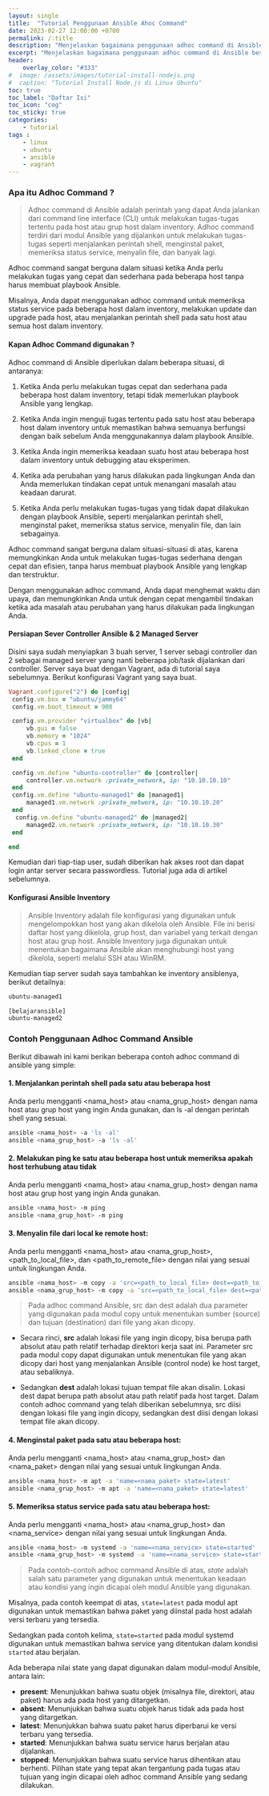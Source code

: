 ```yaml
---
layout: single
title:  "Tutorial Penggunaan Ansible Ahoc Command"
date: 2023-02-27 12:00:00 +0700
permalink: /:title
description: "Menjelaskan bagaimana penggunaan adhoc command di Ansible beserta studi kasusnya."
excerpt: "Menjelaskan bagaimana penggunaan adhoc command di Ansible beserta studi kasusnya."
header:
    overlay_color: "#333"
#  image: /assets/images/tutorial-install-nodejs.png
#  caption: "Tutorial Install Node.js di Linux Ubuntu"
toc: true
toc_label: "Daftar Isi"
toc_icon: "cog"
toc_sticky: true
categories: 
    - tutorial
tags : 
    - linux
    - ubuntu
    - ansible
    - vagrant
---
```

### Apa itu Adhoc Command ?

  > Adhoc command di Ansible adalah perintah yang dapat Anda jalankan dari command line interface (CLI) untuk melakukan tugas-tugas tertentu pada host atau grup host dalam inventory. Adhoc command terdiri dari modul Ansible yang dijalankan untuk melakukan tugas-tugas seperti menjalankan perintah shell, menginstal paket, memeriksa status service, menyalin file, dan banyak lagi.

Adhoc command sangat berguna dalam situasi ketika Anda perlu melakukan tugas yang cepat dan sederhana pada beberapa host tanpa harus membuat playbook Ansible. 

Misalnya, Anda dapat menggunakan adhoc command untuk memeriksa status service pada beberapa host dalam inventory, melakukan update dan upgrade pada host, atau menjalankan perintah shell pada satu host atau semua host dalam inventory.

#### Kapan Adhoc Command digunakan ?

Adhoc command di Ansible diperlukan dalam beberapa situasi, di antaranya:

1. Ketika Anda perlu melakukan tugas cepat dan sederhana pada beberapa host dalam inventory, tetapi tidak memerlukan playbook Ansible yang lengkap.

2. Ketika Anda ingin menguji tugas tertentu pada satu host atau beberapa host dalam inventory untuk memastikan bahwa semuanya berfungsi dengan baik sebelum Anda menggunakannya dalam playbook Ansible.

3. Ketika Anda ingin memeriksa keadaan suatu host atau beberapa host dalam inventory untuk debugging atau eksperimen.

4. Ketika ada perubahan yang harus dilakukan pada lingkungan Anda dan Anda memerlukan tindakan cepat untuk menangani masalah atau keadaan darurat.

5. Ketika Anda perlu melakukan tugas-tugas yang tidak dapat dilakukan dengan playbook Ansible, seperti menjalankan perintah shell, menginstal paket, memeriksa status service, menyalin file, dan lain sebagainya.

Adhoc command sangat berguna dalam situasi-situasi di atas, karena memungkinkan Anda untuk melakukan tugas-tugas sederhana dengan cepat dan efisien, tanpa harus membuat playbook Ansible yang lengkap dan terstruktur. 

Dengan menggunakan adhoc command, Anda dapat menghemat waktu dan upaya, dan memungkinkan Anda untuk dengan cepat mengambil tindakan ketika ada masalah atau perubahan yang harus dilakukan pada lingkungan Anda.

#### Persiapan Sever Controller Ansible & 2 Managed Server

Disini saya sudah menyiapkan 3 buah server, 1 server sebagi controller dan 2 sebagai managed server yang nanti beberapa job/task dijalankan dari controller. Server saya buat dengan Vagrant, ada di tutorial saya sebelumnya. Berikut konfigurasi Vagrant yang saya buat. 

```ruby
Vagrant.configure("2") do |config|
 config.vm.box = "ubuntu/jammy64"
 config.vm.boot_timeout = 900

 config.vm.provider "virtualbox" do |vb|
     vb.gui = false
     vb.memory = "1024"
     vb.cpus = 1
     vb.linked_clone = true
 end

 config.vm.define "ubuntu-controller" do |controller|
     controller.vm.network :private_network, ip: "10.10.10.10"
 end
 config.vm.define "ubuntu-managed1" do |managed1|
     managed1.vm.network :private_network, ip: "10.10.10.20"
 end
  config.vm.define "ubuntu-managed2" do |managed2|
     managed2.vm.network :private_network, ip: "10.10.10.30"
 end

end
```

Kemudian dari tiap-tiap user, sudah diberikan hak akses root dan dapat login antar server secara passwordless. Tutorial juga ada di artikel sebelumnya.

#### Konfigurasi Ansible Inventory

  > Ansible Inventory adalah file konfigurasi yang digunakan untuk mengelompokkan host yang akan dikelola oleh Ansible. File ini berisi daftar host yang dikelola, grup host, dan variabel yang terkait dengan host atau grup host. Ansible Inventory juga digunakan untuk menentukan bagaimana Ansible akan menghubungi host yang dikelola, seperti melalui SSH atau WinRM.

Kemudian tiap server sudah saya tambahkan ke inventory ansiblenya, berikut detailnya:
```bash
ubuntu-managed1

[belajaransible]
ubuntu-managed2
```

### Contoh Penggunaan Adhoc Command Ansible

Berikut dibawah ini kami berikan beberapa contoh adhoc command di ansible yang simple:

#### 1. Menjalankan perintah shell pada satu atau beberapa host
Anda perlu mengganti <nama_host> atau <nama_grup_host> dengan nama host atau grup host yang ingin Anda gunakan, dan ls -al dengan perintah shell yang sesuai.
```bash
ansible <nama_host> -a 'ls -al'
ansible <nama_grup_host> -a 'ls -al'
```

#### 2. Melakukan ping ke satu atau beberapa host untuk memeriksa apakah host terhubung atau tidak
Anda perlu mengganti <nama_host> atau <nama_grup_host> dengan nama host atau grup host yang ingin Anda gunakan.
```bash
ansible <nama_host> -m ping
ansible <nama_grup_host> -m ping
```

#### 3. Menyalin file dari local ke remote host:
Anda perlu mengganti <nama_host> atau <nama_grup_host>, <path_to_local_file>, dan <path_to_remote_file> dengan nilai yang sesuai untuk lingkungan Anda.
```bash
ansible <nama_host> -m copy -a 'src=<path_to_local_file> dest=<path_to_remote_file>'
ansible <nama_grup_host> -m copy -a 'src=<path_to_local_file> dest=<path_to_remote_file>'
```
  > Pada adhoc command Ansible, src dan dest adalah dua parameter yang digunakan pada modul copy untuk menentukan sumber (source) dan tujuan (destination) dari file yang akan dicopy.

* Secara rinci, **src** adalah lokasi file yang ingin dicopy, bisa berupa path absolut atau path relatif terhadap direktori kerja saat ini. Parameter src pada modul copy dapat digunakan untuk menentukan file yang akan dicopy dari host yang menjalankan Ansible (control node) ke host target, atau sebaliknya.

* Sedangkan **dest** adalah lokasi tujuan tempat file akan disalin. Lokasi dest dapat berupa path absolut atau path relatif pada host target. Dalam contoh adhoc command yang telah diberikan sebelumnya, src diisi dengan lokasi file yang ingin dicopy, sedangkan dest diisi dengan lokasi tempat file akan dicopy.

#### 4. Menginstal paket pada satu atau beberapa host:
Anda perlu mengganti <nama_host> atau <nama_grup_host> dan <nama_paket> dengan nilai yang sesuai untuk lingkungan Anda.
```bash
ansible <nama_host> -m apt -a 'name=<nama_paket> state=latest'
ansible <nama_grup_host> -m apt -a 'name=<nama_paket> state=latest'
```

#### 5. Memeriksa status service pada satu atau beberapa host:
Anda perlu mengganti <nama_host> atau <nama_grup_host> dan <nama_service> dengan nilai yang sesuai untuk lingkungan Anda.
```bash
ansible <nama_host> -m systemd -a 'name=<nama_service> state=started'
ansible <nama_grup_host> -m systemd -a 'name=<nama_service> state=started'
```

  > Pada contoh-contoh adhoc command Ansible di atas, *state* adalah salah satu parameter yang digunakan untuk menentukan keadaan atau kondisi yang ingin dicapai oleh modul Ansible yang digunakan.

Misalnya, pada contoh keempat di atas, `state=latest` pada modul apt digunakan untuk memastikan bahwa paket yang diinstal pada host adalah versi terbaru yang tersedia. 

Sedangkan pada contoh kelima, `state=started` pada modul systemd digunakan untuk memastikan bahwa service yang ditentukan dalam kondisi `started` atau berjalan.

Ada beberapa nilai state yang dapat digunakan dalam modul-modul Ansible, antara lain:
* **present**: Menunjukkan bahwa suatu objek (misalnya file, direktori, atau paket) harus ada pada host yang ditargetkan.
* **absent**: Menunjukkan bahwa suatu objek harus tidak ada pada host yang ditargetkan.
* **latest**: Menunjukkan bahwa suatu paket harus diperbarui ke versi terbaru yang tersedia.
* **started**: Menunjukkan bahwa suatu service harus berjalan atau dijalankan.
* **stopped**: Menunjukkan bahwa suatu service harus dihentikan atau berhenti.
Pilihan state yang tepat akan tergantung pada tugas atau tujuan yang ingin dicapai oleh adhoc command Ansible yang sedang dilakukan.